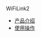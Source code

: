 <!-- _sidebar.md -->
WiFiLink2

* [产品介绍](zh-cn/WiFiLink2/WiFiLink2)
* [使用操作](zh-cn/WiFiLink2/UserManual)
